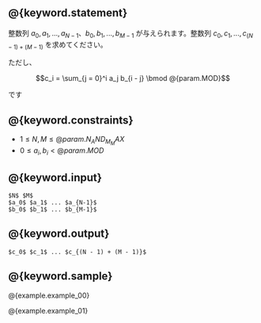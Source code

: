 ## @{keyword.statement}
整数列 $a_0, a_1, ..., a_{N - 1}$、$b_0, b_1, ..., b_{M - 1}$ が与えられます。整数列 $c_0, c_1, ..., c_{(N - 1) + (M - 1)}$ を求めてください。

ただし、

$$c_i = \sum_{j = 0}^i a_j b_{i - j} \bmod @{param.MOD}$$

です

## @{keyword.constraints}

- $1 \leq N, M \leq @{param.N_AND_M_MAX}$
- $0 \leq a_i, b_i < @{param.MOD}$

## @{keyword.input}

```
$N$ $M$
$a_0$ $a_1$ ... $a_{N-1}$
$b_0$ $b_1$ ... $b_{M-1}$
```

## @{keyword.output}

```
$c_0$ $c_1$ ... $c_{(N - 1) + (M - 1)}$
```

## @{keyword.sample}

@{example.example_00}

@{example.example_01}
